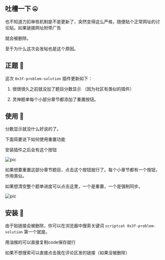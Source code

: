 


## 吐槽一下 🤐



也不知道力扣审核机制是不是更新了，突然变得这么严格，随便贴个正常网址的讨论贴，如果链接网址附带广告

就会被删除。







至于为什么这次会发帖也是这个原因。




## 正题 📘  




这次 `0x3f-problem-solution` 插件更新如下：




1. 很很很久之前就没加了题目分数显示 （因为社区有类似的插件）

2. 灵神题单每个小部分章节都添加了重置按钮。







## 使用 🧱




分数显示就没什么好说的了。




下面简要说下如何使用重置功能

安装插件之后会有这个按钮


![pic](https://pic.leetcode.cn/1752213442-rUUvlx-image.png)



如果想要重置这部分章节题目，点击这个按钮就行了。每个小章节都有一个按钮，作用类似。

如果想清空整个题单进度可以点击这里，一个是重置，一个是强制同步。



![pic](https://pic.leetcode.cn/1752213588-mOHWTj-image.png)











## 安装 🚀




由于贴链接会被删除，你可以在浏览器中搜索关键词 `scriptcat 0x3f-problem-solution` 第一个就是。

用油猴的可以直接复制code保存就行




如果不想搜索可以直接点击我在评论区发的链接（如果没被删除）
